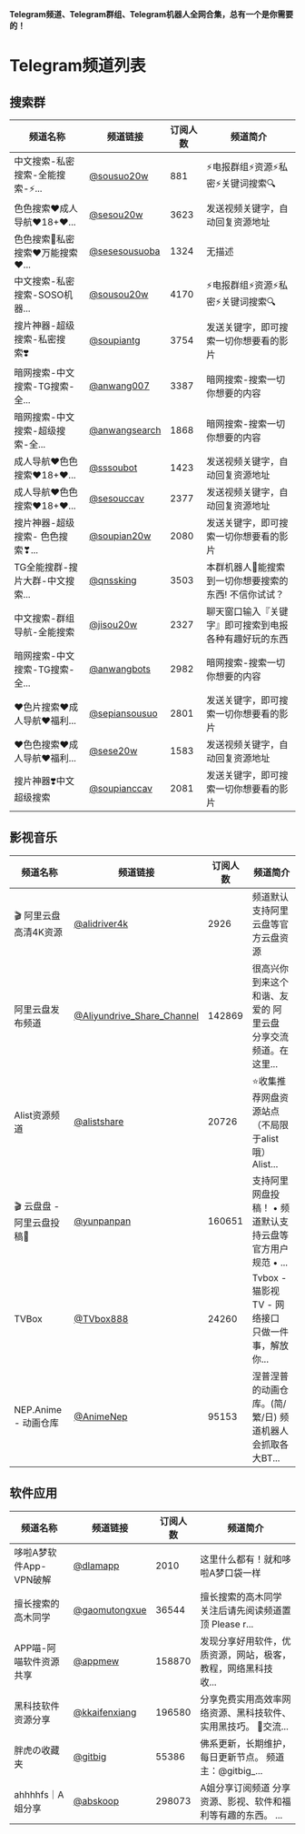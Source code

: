 **Telegram频道、Telegram群组、Telegram机器人全网合集，总有一个是你需要的！**

# Telegram频道列表

## 搜索群

| 频道名称 | 频道链接 | 订阅人数 | 频道简介 |
|----------|----------|----------|----------|
| 中文搜索-私密搜索-全能搜索-⚡... | [@sousuo20w](https://t.me/sousuo20w) | 881 | ⚡️电报群组⚡️资源⚡️私密⚡️关键词搜索🔍 |
| 色色搜索❤️成人导航❤️18+❤... | [@sesou20w](https://t.me/sesou20w) | 3623 | 发送视频关键字，自动回复资源地址 |
| 色色搜索🔞私密搜索❤️万能搜索❤... | [@sesesousuoba](https://t.me/sesesousuoba) | 1324 | 无描述 |
| 中文搜索-私密搜索-SOSO机器... | [@sousou20w](https://t.me/sousou20w) | 4170 | ⚡️电报群组⚡️资源⚡️私密⚡️关键词搜索🔍 |
| 搜片神器-超级搜索-私密搜索❣️ | [@soupiantg](https://t.me/soupiantg) | 3754 | 发送关键字，即可搜索一切你想要看的影片 |
| 暗网搜索-中文搜索-TG搜索-全... | [@anwang007](https://t.me/anwang007) | 3387 | 暗网搜索-搜索一切你想要的内容 |
| 暗网搜索-中文搜索-超级搜索-全... | [@anwangsearch](https://t.me/anwangsearch) | 1868 | 暗网搜索-搜索一切你想要的内容 |
| 成人导航❤️色色搜索❤️18+❤... | [@sssoubot](https://t.me/sssoubot) | 1423 | 发送视频关键字，自动回复资源地址 |
| 成人导航❤️色色搜索❤️18+❤... | [@sesouccav](https://t.me/sesouccav) | 2377 | 发送视频关键字，自动回复资源地址 |
| 搜片神器-超级搜索- 色色搜索❣... | [@soupian20w](https://t.me/soupian20w) | 2080 | 发送关键字，即可搜索一切你想要看的影片 |
| TG全能搜群-搜片大群-中文搜索... | [@qnssking](https://t.me/qnssking) | 3503 | 本群机器人🤖能搜索到一切你想要搜索的东西! 不信你试试？ |
| 中文搜索-群组导航-全能搜索 | [@jisou20w](https://t.me/jisou20w) | 2327 | 聊天窗口输入『关键字』即可搜索到电报各种有趣好玩的东西 |
| 暗网搜索-中文搜索-TG搜索-全... | [@anwangbots](https://t.me/anwangbots) | 2982 | 暗网搜索-搜索一切你想要的内容 |
| ❤️色片搜索❤️成人导航❤️福利... | [@sepiansousuo](https://t.me/sepiansousuo) | 2801 | 发送关键字，即可搜索一切你想要看的影片 |
| ❤️色色搜索❤️成人导航❤️福利... | [@sese20w](https://t.me/sese20w) | 1583 | 发送视频关键字，自动回复资源地址 |
| 搜片神器❣️中文超级搜索 | [@soupianccav](https://t.me/soupianccav) | 2081 | 发送关键字，即可搜索一切你想要看的影片 |

## 影视音乐

| 频道名称 | 频道链接 | 订阅人数 | 频道简介 |
|----------|----------|----------|----------|
| 🎬 阿里云盘高清4K资源 | [@alidriver4k](https://t.me/alidriver4k) | 2926 | 频道默认支持阿里云盘等官方云盘资源  |
| 阿里云盘发布频道 | [@Aliyundrive_Share_Channel](https://t.me/Aliyundrive_Share_Channel) | 142869 | 很高兴你到来这个和谐、友爱的 阿里云盘 分享交流频道。在这里... |
| Alist资源频道 | [@alistshare](https://t.me/alistshare) | 20726 | ⭐️收集推荐网盘资源站点（不局限于alist哦） Alist... |
| 🎬 云盘盘 - 阿里云盘投稿🚦 | [@yunpanpan](https://t.me/yunpanpan) | 160651 | 支持阿里网盘投稿！ • 频道默认支持云盘等官方用户规范 • ... |
| TVBox | [@TVbox888](https://t.me/TVbox888) | 24260 | Tvbox - 猫影视TV - 网络接口 只做一件事，解放你... |
| NEP.Anime - 动画仓库 | [@AnimeNep](https://t.me/AnimeNep) | 95153 | 涅普涅普的动画仓库。(简/繁/日) 频道机器人会抓取各大BT... |

## 软件应用

| 频道名称 | 频道链接 | 订阅人数 | 频道简介 |
|----------|----------|----------|----------|
| 哆啦A梦软件App-VPN破解 | [@dlamapp](https://t.me/dlamapp) | 2010 | 这里什么都有！就和哆啦A梦口袋一样  |
| 擅长搜索的高木同学 | [@gaomutongxue](https://t.me/gaomutongxue) | 36544 | 擅长搜索的高木同学 关注后请先阅读频道置顶 Please r... |
| APP喵-阿喵软件资源共享 | [@appmew](https://t.me/appmew) | 158870 | 发现分享好用软件，优质资源，网站，极客，教程，网络黑科技 收... |
| 黑科技软件资源分享 | [@kkaifenxiang](https://t.me/kkaifenxiang) | 196580 | 分享免费实用高效率网络资源、黑科技软件、实用黑技巧。 👥交流... |
| 胖虎の收藏夹 | [@gitbig](https://t.me/gitbig) | 55386 | 佛系更新，长期维护，每日更新节点。 频道主：@gitbig_... |
| ahhhhfs｜A姐分享 | [@abskoop](https://t.me/abskoop) | 298073 | A姐分享订阅频道 分享资源、影视、软件和福利等有趣的东西。 ... |
